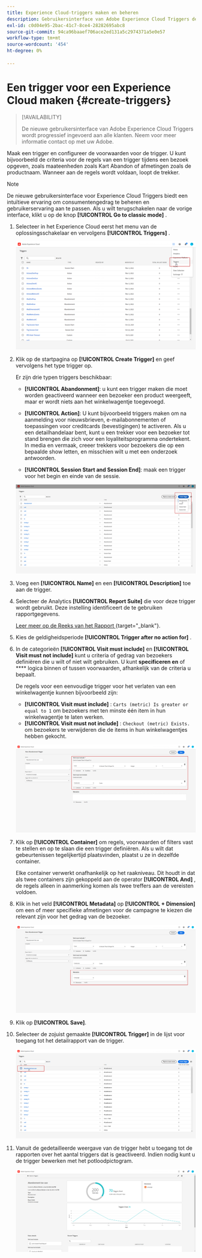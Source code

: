 ```yaml
---
title: Experience Cloud-triggers maken en beheren
description: Gebruikersinterface van Adobe Experience Cloud Triggers detecteren
exl-id: c0d04e95-2bac-41c7-8ce4-28282695abc8
source-git-commit: 94ca96baaef706ace2ed131a5c2974371a5e0e57
workflow-type: tm+mt
source-wordcount: '454'
ht-degree: 0%

---
```


# Een trigger voor een Experience Cloud maken {#create-triggers}

>[!AVAILABILITY]
>
>De nieuwe gebruikersinterface van Adobe Experience Cloud Triggers wordt progressief ingevoerd aan alle klanten. Neem voor meer informatie contact op met uw Adobe.

Maak een trigger en configureer de voorwaarden voor de trigger. U kunt bijvoorbeeld de criteria voor de regels van een trigger tijdens een bezoek opgeven, zoals maateenheden zoals Kart Abandon of afmetingen zoals de productnaam. Wanneer aan de regels wordt voldaan, loopt de trekker.

>[!NOTE]
>
> De nieuwe gebruikersinterface voor Experience Cloud Triggers biedt een intuïtieve ervaring om consumentengedrag te beheren en gebruikerservaring aan te passen. Als u wilt terugschakelen naar de vorige interface, klikt u op de knop **[!UICONTROL Go to classic mode]** .

1. Selecteer in het Experience Cloud eerst het menu van de oplossingsschakelaar en vervolgens **[!UICONTROL Triggers]** .

   ![](assets/triggers_7.png)

1. Klik op de startpagina op **[!UICONTROL Create Trigger]** en geef vervolgens het type trigger op.

   Er zijn drie typen triggers beschikbaar:

   * **[!UICONTROL Abandonment]**: u kunt een trigger maken die moet worden geactiveerd wanneer een bezoeker een product weergeeft, maar er wordt niets aan het winkelwagentje toegevoegd.

   * **[!UICONTROL Action]**: U kunt bijvoorbeeld triggers maken om na aanmelding voor nieuwsbrieven, e-mailabonnementen of toepassingen voor creditcards (bevestigingen) te activeren. Als u een detailhandelaar bent, kunt u een trekker voor een bezoeker tot stand brengen die zich voor een loyaliteitsprogramma ondertekent. In media en vermaak, creeer trekkers voor bezoekers die op een bepaalde show letten, en misschien wilt u met een onderzoek antwoorden.

   * **[!UICONTROL Session Start and Session End]**: maak een trigger voor het begin en einde van de sessie.

   ![](assets/triggers_1.png)

1. Voeg een **[!UICONTROL Name]** en een **[!UICONTROL Description]** toe aan de trigger.

1. Selecteer de Analytics **[!UICONTROL Report Suite]** die voor deze trigger wordt gebruikt. Deze instelling identificeert de te gebruiken rapportgegevens.

   [ Leer meer op de Reeks van het Rapport ](https://experienceleague.adobe.com/docs/analytics/admin/admin-tools/manage-report-suites/c-new-report-suite/t-create-a-report-suite.html) {target="_blank"}.

1. Kies de geldigheidsperiode **[!UICONTROL Trigger after no action for]** .

1. In de categorieën **[!UICONTROL Visit must include]** en **[!UICONTROL Visit must not include]** kunt u criteria of gedrag van bezoekers definiëren die u wilt of niet wilt gebruiken. U kunt **specificeren en** of **** logica binnen of tussen voorwaarden, afhankelijk van de criteria u bepaalt.

   De regels voor een eenvoudige trigger voor het verlaten van een winkelwagentje kunnen bijvoorbeeld zijn:

   * **[!UICONTROL Visit must include]** : `Carts (metric) Is greater or equal to 1` om bezoekers met ten minste één item in hun winkelwagentje te laten werken.
   * **[!UICONTROL Visit must not include]** : `Checkout (metric) Exists.` om bezoekers te verwijderen die de items in hun winkelwagentjes hebben gekocht.

   ![](assets/triggers_2.png)

1. Klik op **[!UICONTROL Container]** om regels, voorwaarden of filters vast te stellen en op te slaan die een trigger definiëren. Als u wilt dat gebeurtenissen tegelijkertijd plaatsvinden, plaatst u ze in dezelfde container.

   Elke container verwerkt onafhankelijk op het raakniveau. Dit houdt in dat als twee containers zijn gekoppeld aan de operator **[!UICONTROL And]** , de regels alleen in aanmerking komen als twee treffers aan de vereisten voldoen.

1. Klik in het veld **[!UICONTROL Metadata]** op **[!UICONTROL + Dimension]** om een of meer specifieke afmetingen voor de campagne te kiezen die relevant zijn voor het gedrag van de bezoeker.

   ![](assets/triggers_3.png)

1. Klik op **[!UICONTROL Save]**.

1. Selecteer de zojuist gemaakte **[!UICONTROL Trigger]** in de lijst voor toegang tot het detailrapport van de trigger.

   ![](assets/triggers_4.png)

1. Vanuit de gedetailleerde weergave van de trigger hebt u toegang tot de rapporten over het aantal triggers dat is geactiveerd. Indien nodig kunt u de trigger bewerken met het potloodpictogram.

   ![](assets/triggers_5.png)
